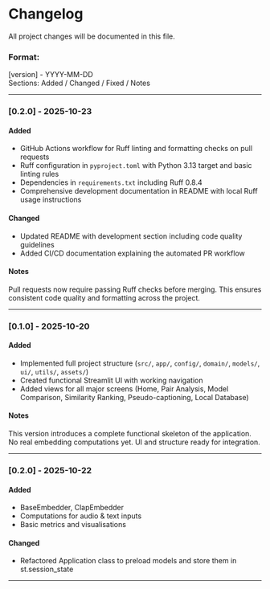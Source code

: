 # Changelog
All project changes will be documented in this file.

### Format:  
[version] - YYYY-MM-DD  
Sections: Added / Changed / Fixed / Notes  

---

### [0.2.0] - 2025-10-23
#### Added
- GitHub Actions workflow for Ruff linting and formatting checks on pull requests
- Ruff configuration in `pyproject.toml` with Python 3.13 target and basic linting rules
- Dependencies in `requirements.txt` including Ruff 0.8.4
- Comprehensive development documentation in README with local Ruff usage instructions

#### Changed
- Updated README with development section including code quality guidelines
- Added CI/CD documentation explaining the automated PR workflow

#### Notes
Pull requests now require passing Ruff checks before merging. This ensures consistent code quality and formatting across the project.

---

### [0.1.0] - 2025-10-20
#### Added
- Implemented full project structure (`src/`, `app/`, `config/`, `domain/`, `models/`, `ui/`, `utils/`, `assets/`)
- Created functional Streamlit UI with working navigation
- Added views for all major screens (Home, Pair Analysis, Model Comparison, Similarity Ranking, Pseudo-captioning, Local Database)

#### Notes
This version introduces a complete functional skeleton of the application.
No real embedding computations yet. UI and structure ready for integration.

---

### [0.2.0] - 2025-10-22
#### Added
- BaseEmbedder, ClapEmbedder
- Computations for audio & text inputs
- Basic metrics and visualisations

#### Changed
- Refactored Application class to preload models and store them in st.session_state

---
